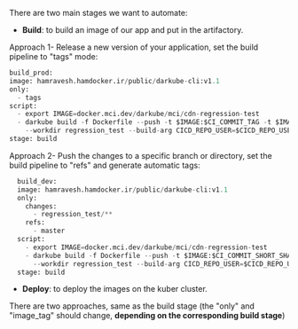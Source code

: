 There are two main stages we want to automate:

- **Build**: to build an image of our app and put in the artifactory.
  
Approach 1- Release a new version of your application, set the build pipeline to "tags" mode:
  ```python
  build_prod:  
  image: hamravesh.hamdocker.ir/public/darkube-cli:v1.1  
  only:  
    - tags  
  script:  
    - export IMAGE=docker.mci.dev/darkube/mci/cdn-regression-test  
    - darkube build -f Dockerfile --push -t $IMAGE:$CI_COMMIT_TAG -t $IMAGE:$CI_COMMIT_REF_SLUG  
      --workdir regression_test --build-arg CICD_REPO_USER=$CICD_REPO_USER --build-arg CICD_REPO_PASS=$CICD_REPO_PASS  
  stage: build
```

Approach 2- Push the changes to a specific branch or directory, set the build pipeline to "refs" and generate automatic tags:

```python
  build_dev:  
  image: hamravesh.hamdocker.ir/public/darkube-cli:v1.1  
  only:  
    changes:  
      - regression_test/**  
    refs:  
      - master  
  script:  
    - export IMAGE=docker.mci.dev/darkube/mci/cdn-regression-test  
    - darkube build -f Dockerfile --push -t $IMAGE:$CI_COMMIT_SHORT_SHA -t $IMAGE:$CI_COMMIT_REF_SLUG  
      --workdir regression_test --build-arg CICD_REPO_USER=$CICD_REPO_USER --build-arg CICD_REPO_PASS=$CICD_REPO_PASS  
  stage: build
```


- **Deploy**: to deploy the images on the kuber cluster.

There are two approaches, same as the build stage (the "only"  and "image_tag" should change, **depending on the corresponding build stage**)
